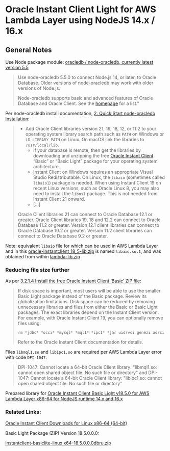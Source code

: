 # Oracle Instant Client Light for AWS Lambda Layer using NodeJS 14.x / 16.x

## General Notes

Use Node package module: [oracledb / node-oracledb, currently latest version 5.5](https://www.npmjs.com/package/oracledb/v/5.5.0)

> Use node-oracledb 5.5.0 to connect Node.js 14, or later, to Oracle Database. Older versions of node-oracledb may work with older versions of Node.js.
> 
> Node-oracledb supports basic and advanced features of Oracle Database and Oracle Client. See the [homepage](https://oracle.github.io/node-oracledb/) for a list."

Per node-oracledb install documentation, [2. Quick Start node-oracledb Installation](https://oracle.github.io/node-oracledb/INSTALL.html#quickstart):

> * Add Oracle Client libraries version 21, 19, 18, 12, or 11.2 to your operating system library search path such as `PATH` on Windows or `LD_LIBRARY_PATH` on Linux. On macOS link the libraries to `/usr/local/lib`.
>   * If your database is remote, then get the libraries by downloading and unzipping the free [Oracle Instant Client](https://www.oracle.com/database/technologies/instant-client.html) “Basic” or “Basic Light” package for your operating system architecture.
>   * Instant Client on Windows requires an appropriate Visual Studio Redistributable. On Linux, the `libaio` (sometimes called `libaio1`) package is needed. When using Instant Client 19 on recent Linux versions, such as Oracle Linux 8, you may also need to install the `libnsl` package. This is not needed from Instant Client 21 onward.
>   * \[...\]
>
> Oracle Client libraries 21 can connect to Oracle Database 12.1 or greater. Oracle Client libraries 19, 18 and 12.2 can connect to Oracle Database 11.2 or greater. Version 12.1 client libraries can connect to Oracle Database 10.2 or greater. Version 11.2 client libraries can connect to Oracle Database 9.2 or greater.

Note: equivalent `libaio` file for which can be used in AWS Lambda Layer and in this [oracle-instantclient_18_5-lib.zip]() is named `libaio.so.1`, and was obtained from within [lambda-lib.zip](https://github.com/juliangsp/node-oracledb-for-lambda/blob/master/lambda-lib.zip)

### Reducing file size further

As per [3.2.1.4 Install the free Oracle Instant Client ‘Basic’ ZIP file](https://oracle.github.io/node-oracledb/INSTALL.html#3214-install-the-free-oracle-instant-client-basic-zip-file):

> If disk space is important, most users will be able to use the smaller Basic Light package instead of the Basic package. Review its globalization limitations. Disk space can be reduced by removing unnecessary libraries and files from either the Basic or Basic Light packages. The exact libraries depend on the Instant Client version. For example, with Oracle Instant Client 19, you can optionally remove files using:
> 
> `rm *jdbc* *occi* *mysql* *mql1* *ipc1* *jar uidrvci genezi adrci`
>
> Refer to the Oracle Instant Client documentation for details.

Files `libmql1.so` and `libipc1.so` are required per AWS Lambda Layer error with code `DPI-1047`:

> DPI-1047: Cannot locate a 64-bit Oracle Client library: "libmql1.so: cannot open shared object file: No such file or directory"
and
> DPI-1047: Cannot locate a 64-bit Oracle Client library: "libipc1.so: cannot open shared object file: No such file or directory"

Prepared library for [Oracle Instant Client Basic Light v18.5.0 for AWS Lambda Layer x86-64 for NodeJS runtime 14.x and 16.x](oracle-instantclient_18_5-lib.zip)

### Related Links:

[Oracle Instant Client Downloads for Linux x86-64 (64-bit)](https://www.oracle.com/database/technologies/instant-client/linux-x86-64-downloads.html)

Basic Light Package (ZIP) Version 18.5.0.0.0:
 
[instantclient-basiclite-linux.x64-18.5.0.0.0dbru.zip](https://download.oracle.com/otn_software/linux/instantclient/185000/instantclient-basiclite-linux.x64-18.5.0.0.0dbru.zip)


